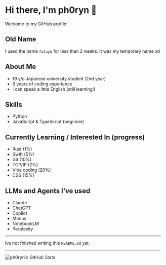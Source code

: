 # Hi there, I'm ph0ryn 👋

Welcome to my GitHub profile!

## Old Name
I used the name `futuyu` for less than 2 weeks. It was my temporary name xd

## About Me
- 19 y/o Japanese university student (2nd year)
- 6 years of coding experience
- I can speak a little English (still learning!)

## Skills
- Python
- JavaScript & TypeScript (beginner)

## Currently Learning / Interested In (progress)
- Rust (1%)
- Swift (5%)
- Git (10%)
- TCP/IP (2%)
- Vibe coding (20%)
- CSS (15%)

## LLMs and Agents I've used
- Claude
- ChatGPT
- Copilot
- Manus
- NotebookLM
- Perplexity

---

ive not finished writing this `README.md` yet

---

![ph0ryn's GitHub Stats](https://github-readme-stats.vercel.app/api?username=ph0ryn&show_icons=true&theme=tokyonight)

